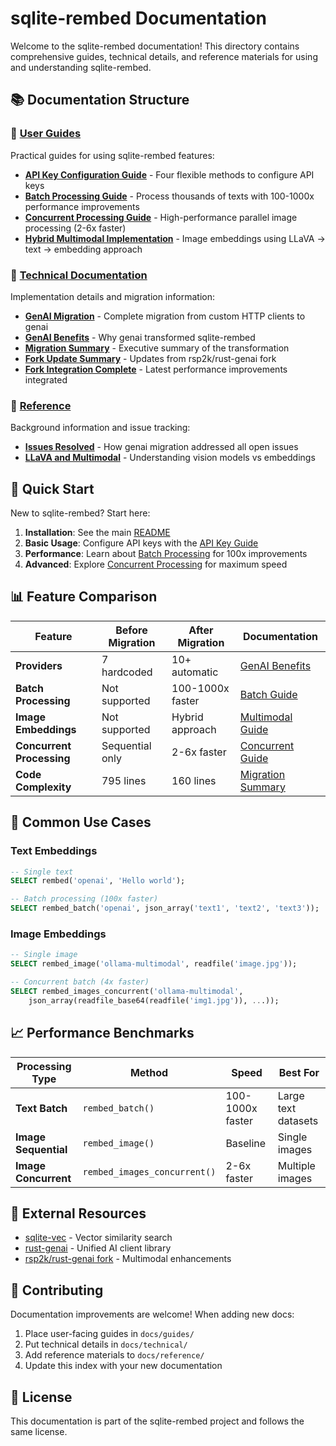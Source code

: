 # sqlite-rembed Documentation

Welcome to the sqlite-rembed documentation! This directory contains comprehensive guides, technical details, and reference materials for using and understanding sqlite-rembed.

## 📚 Documentation Structure

### 🎯 [User Guides](./guides/)
Practical guides for using sqlite-rembed features:

- **[API Key Configuration Guide](./guides/API_KEY_GUIDE.md)** - Four flexible methods to configure API keys
- **[Batch Processing Guide](./guides/BATCH_PROCESSING.md)** - Process thousands of texts with 100-1000x performance improvements
- **[Concurrent Processing Guide](./guides/CONCURRENT_PROCESSING.md)** - High-performance parallel image processing (2-6x faster)
- **[Hybrid Multimodal Implementation](./guides/HYBRID_MULTIMODAL_IMPLEMENTATION.md)** - Image embeddings using LLaVA → text → embedding approach

### 🔧 [Technical Documentation](./technical/)
Implementation details and migration information:

- **[GenAI Migration](./technical/GENAI_MIGRATION.md)** - Complete migration from custom HTTP clients to genai
- **[GenAI Benefits](./technical/GENAI_BENEFITS.md)** - Why genai transformed sqlite-rembed
- **[Migration Summary](./technical/MIGRATION_SUMMARY.md)** - Executive summary of the transformation
- **[Fork Update Summary](./technical/FORK_UPDATE_SUMMARY.md)** - Updates from rsp2k/rust-genai fork
- **[Fork Integration Complete](./technical/FORK_INTEGRATION_COMPLETE.md)** - Latest performance improvements integrated

### 📖 [Reference](./reference/)
Background information and issue tracking:

- **[Issues Resolved](./reference/ISSUES_RESOLVED.md)** - How genai migration addressed all open issues
- **[LLaVA and Multimodal](./reference/LLAVA_AND_MULTIMODAL.md)** - Understanding vision models vs embeddings

## 🚀 Quick Start

New to sqlite-rembed? Start here:

1. **Installation**: See the main [README](../README.md#installation)
2. **Basic Usage**: Configure API keys with the [API Key Guide](./guides/API_KEY_GUIDE.md)
3. **Performance**: Learn about [Batch Processing](./guides/BATCH_PROCESSING.md) for 100x improvements
4. **Advanced**: Explore [Concurrent Processing](./guides/CONCURRENT_PROCESSING.md) for maximum speed

## 📊 Feature Comparison

| Feature | Before Migration | After Migration | Documentation |
|---------|-----------------|-----------------|---------------|
| **Providers** | 7 hardcoded | 10+ automatic | [GenAI Benefits](./technical/GENAI_BENEFITS.md) |
| **Batch Processing** | Not supported | 100-1000x faster | [Batch Guide](./guides/BATCH_PROCESSING.md) |
| **Image Embeddings** | Not supported | Hybrid approach | [Multimodal Guide](./guides/HYBRID_MULTIMODAL_IMPLEMENTATION.md) |
| **Concurrent Processing** | Sequential only | 2-6x faster | [Concurrent Guide](./guides/CONCURRENT_PROCESSING.md) |
| **Code Complexity** | 795 lines | 160 lines | [Migration Summary](./technical/MIGRATION_SUMMARY.md) |

## 🎯 Common Use Cases

### Text Embeddings
```sql
-- Single text
SELECT rembed('openai', 'Hello world');

-- Batch processing (100x faster)
SELECT rembed_batch('openai', json_array('text1', 'text2', 'text3'));
```

### Image Embeddings
```sql
-- Single image
SELECT rembed_image('ollama-multimodal', readfile('image.jpg'));

-- Concurrent batch (4x faster)
SELECT rembed_images_concurrent('ollama-multimodal',
    json_array(readfile_base64(readfile('img1.jpg')), ...));
```

## 📈 Performance Benchmarks

| Processing Type | Method | Speed | Best For |
|----------------|--------|-------|----------|
| **Text Batch** | `rembed_batch()` | 100-1000x faster | Large text datasets |
| **Image Sequential** | `rembed_image()` | Baseline | Single images |
| **Image Concurrent** | `rembed_images_concurrent()` | 2-6x faster | Multiple images |

## 🔗 External Resources

- [sqlite-vec](https://github.com/asg017/sqlite-vec) - Vector similarity search
- [rust-genai](https://github.com/jeremychone/rust-genai) - Unified AI client library
- [rsp2k/rust-genai fork](https://github.com/rsp2k/rust-genai) - Multimodal enhancements

## 📝 Contributing

Documentation improvements are welcome! When adding new docs:

1. Place user-facing guides in `docs/guides/`
2. Put technical details in `docs/technical/`
3. Add reference materials to `docs/reference/`
4. Update this index with your new documentation

## 📜 License

This documentation is part of the sqlite-rembed project and follows the same license.
